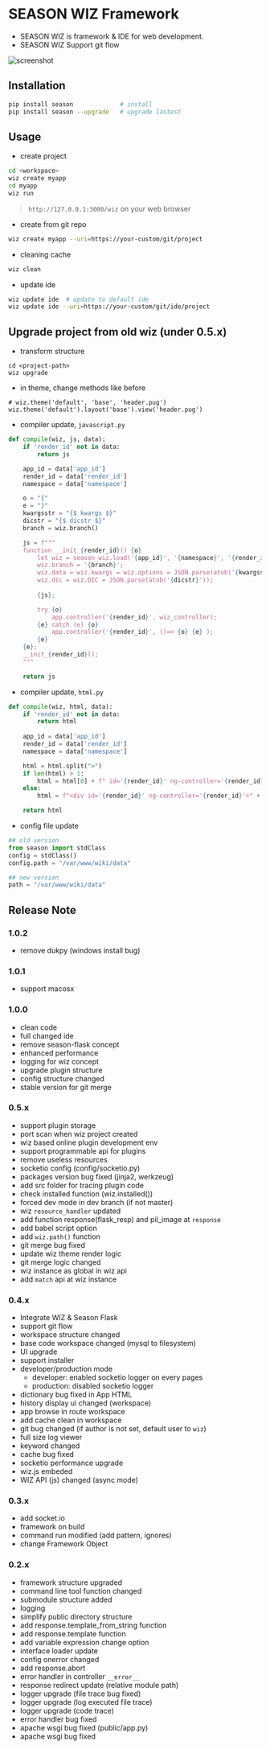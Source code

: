 # SEASON WIZ Framework

- SEASON WIZ is framework & IDE for web development.
- SEASON WIZ Support git flow

![screenshot](https://github.com/season-framework/wiz/blob/main/screenshot/wiz.gif)

## Installation

```bash
pip install season             # install
pip install season --upgrade   # upgrade lastest
```

## Usage

- create project

```bash
cd <workspace>
wiz create myapp
cd myapp
wiz run
```

> `http://127.0.0.1:3000/wiz` on your web browser

- create from git repo

```bash
wiz create myapp --uri=https://your-custom/git/project
```

- cleaning cache

```bash
wiz clean
```

- update ide

```bash
wiz update ide  # update to default ide
wiz update ide --uri=https://your-custom/git/ide/project
```


## Upgrade project from old wiz (under 0.5.x)

- transform structure

```
cd <project-path>
wiz upgrade
```

- in theme, change methods like before

```
# wiz.theme('default', 'base', 'header.pug')
wiz.theme('default').layout('base').view('header.pug')
```

- compiler update, `javascript.py` 

```python
def compile(wiz, js, data):
    if 'render_id' not in data:
        return js

    app_id = data['app_id']
    render_id = data['render_id']
    namespace = data['namespace']

    o = "{"
    e = "}"
    kwargsstr = "{$ kwargs $}"
    dicstr = "{$ dicstr $}"
    branch = wiz.branch()

    js = f"""
    function __init_{render_id}() {o}
        let wiz = season_wiz.load('{app_id}', '{namespace}', '{render_id}');
        wiz.branch = '{branch}';
        wiz.data = wiz.kwargs = wiz.options = JSON.parse(atob('{kwargsstr}'));
        wiz.dic = wiz.DIC = JSON.parse(atob('{dicstr}'));
        
        {js};

        try {o}
            app.controller('{render_id}', wiz_controller); 
        {e} catch (e) {o} 
            app.controller('{render_id}', ()=> {o} {e} ); 
        {e} 
    {e}; 
    __init_{render_id}();
    """

    return js
```

- compiler update, `html.py`

```python
def compile(wiz, html, data):
    if 'render_id' not in data:
        return html
        
    app_id = data['app_id']
    render_id = data['render_id']
    namespace = data['namespace']

    html = html.split(">")
    if len(html) > 1:
        html = html[0] + f" id='{render_id}' ng-controller='{render_id}'>" + ">".join(html[1:])
    else:
        html = f"<div id='{render_id}' ng-controller='{render_id}'>" + ">".join(html) + "</div>"

    return html
```

- config file update

```python
## old version
from season import stdClass
config = stdClass()
config.path = "/var/www/wiki/data"

## new version
path = "/var/www/wiki/data"
```


## Release Note

### 1.0.2

- remove dukpy (windows install bug)

### 1.0.1

- support macosx

### 1.0.0

- clean code
- full changed ide
- remove season-flask concept
- enhanced performance
- logging for wiz concept
- upgrade plugin structure
- config structure changed
- stable version for git merge

### 0.5.x

- support plugin storage
- port scan when wiz project created
- wiz based online plugin development env
- support programmable api for plugins
- remove useless resources
- socketio config (config/socketio.py)
- packages version bug fixed (jinja2, werkzeug)
- add src folder for tracing plugin code
- check installed function (wiz.installed())
- forced dev mode in dev branch (if not master)
- wiz `resource_handler` updated
- add function response(flask_resp) and pil_image at `response`
- add babel script option
- add `wiz.path()` function
- git merge bug fixed
- update wiz theme render logic
- git merge logic changed
- wiz instance as global in wiz api
- add `match` api at wiz instance

### 0.4.x

- Integrate WIZ & Season Flask
- support git flow
- workspace structure changed
- base code workspace changed (mysql to filesystem)
- UI upgrade
- support installer
- developer/production mode
    - developer: enabled socketio logger on every pages
    - production: disabled socketio logger
- dictionary bug fixed in App HTML
- history display ui changed (workspace)
- app browse in route workspace
- add cache clean in workspace
- git bug changed (if author is not set, default user to `wiz`)
- full size log viewer
- keyword changed
- cache bug fixed
- socketio performance upgrade 
- wiz.js embeded
- WIZ API (js) changed (async mode)

### 0.3.x

- add socket.io 
- framework on build
- command run modified (add pattern, ignores)
- change Framework Object

### 0.2.x

- framework structure upgraded
- command line tool function changed
- submodule structure added
- logging 
- simplify public directory structure
- add response.template_from_string function
- add response.template function
- add variable expression change option
- interface loader update
- config onerror changed 
- add response.abort
- error handler in controller `__error__`
- response redirect update (relative module path)
- logger upgrade (file trace bug fixed)
- logger upgrade (log executed file trace)
- logger upgrade (code trace)
- error handler bug fixed
- apache wsgi bug fixed (public/app.py)
- apache wsgi bug fixed
